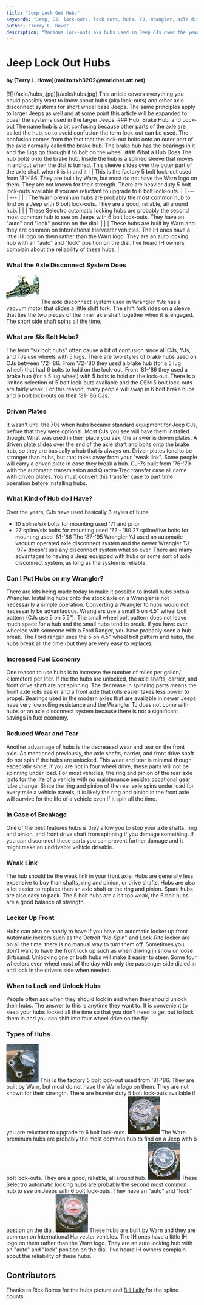 ```yaml
---
title: "Jeep Lock Out Hubs"
keywords: "Jeep, CJ, lock-outs, lock outs, hubs, YJ, Wrangler, axle disconnect"
author: "Terry L. Howe"
description: "Various lock-outs aka hubs used in Jeep CJs over the years.  This article covers basic hub FAQs and Spline and bolt counts.  It also covers axle disconnect system used in Wranglers."
---
```


# Jeep Lock Out Hubs
<H4>by [Terry L. Howe](mailto:txh3202@worldnet.att.net)</H4>
[![](/axle/hubs_.jpg)](/axle/hubs.jpg)
This article covers everything you could possibly want to know about
hubs (aka lock-outs) and other axle disconnect systems for short
wheel base Jeeps.  The same principles apply to larger Jeeps as well
and at some point this article will be expanded to cover the systems
used in the larger Jeeps.
### Hub, Brake Hub, and Lock-out
The name hub is a bit confusing because other parts of the axle
are called the hub, so to avoid confusion the term lock-out can
be used.  The confusion comes from the fact that the lock-out
bolts onto an outer part of the axle normally called the brake hub.
The brake hub has the bearings in it and the lugs go through it to
bolt on the wheel.
### What a Hub Does
The hub bolts onto the brake hub.  Inside the hub is a splined
sleeve that moves in and out when the dial is turned.  This sleeve
slides over the outer part of the axle shaft when it is in and it
|  | This is the factory 5 bolt lock-out used from '81-'86.  They are
built by Warn, but most do not have the Warn logo on them.  They
are not known for their strength.  There are heavier duty 5 bolt
lock-outs available if you are reluctant to upgrade to 6 bolt
lock-outs. |
| --- | --- |
|  | The Warn preminum hubs are probably the most common hub to find on
a Jeep with 6 bolt lock-outs.  They are a good, reliable, all
around hub. |
|  | These Selectro automatic locking hubs are probably the second most
common hub to see on Jeeps with 6 bolt lock-outs.  They have an "auto"
and "lock" postion on the dial. |
|  | These hubs are built by Warn and they are common on International
Harvester vehicles.  The IH ones have a little IH logo on them
rather than the Warn logo.  They are an auto locking hub with an "auto"
and "lock" position on the dial.  I've heard IH owners complain
about the reliability of these hubs. |

### What the Axle Disconnect System Does
[![](/axle/d30vac_.jpg)](/axle/d30vac.jpg)
The axle disconnect system used in Wrangler YJs has a vacuum motor
that slides a little shift fork.  The shift fork rides on a
sleeve that ties the two pieces of the inner axle shaft together when
it is engaged.  The short side shaft spins all the time.
### What are Six Bolt Hubs?
The term "six bolt hubs" often cause a bit of confusion since all CJs,
YJs, and TJs use wheels with 5 lugs.  There are two styles of brake
hubs used on CJs between '72-'86.  From '72-'80 they used a brake
hub (for a 5 lug wheel) that had 6 bolts to hold on the lock-out.
From '81-'86 they used a brake hub (for a 5 lug wheel) with 5 bolts
to hold on the lock-out.  There is a limited selection of 5 bolt
lock-outs available and the OEM 5 bolt lock-outs are fairly weak.
For this reason, many people will swap in 6 bolt brake hubs and 6
bolt lock-outs on their '81-'86 CJs.
### Driven Plates
It wasn't until the 70s when hubs became standard equipment for
Jeep CJs, before that they were optional.  Most CJs you see will
have them installed though.  What was used in their place you ask,
the answer is driven plates.  A driven plate slides over the end
of the axle shaft and bolts onto the brake hub, so they are basically
a hub that is always on.  Driven plates tend to be stronger than
hubs, but that takes away from your "weak link".  Some people will
carry a driven plate in case they break a hub.
CJ-7s built from '76-'79 with the automatic transmission and
Quadra-Trac transfer case all came with driven plates.  You must
convert this transfer case to part time operation before installing
hubs.
### What Kind of Hub do I Have?
Over the years, CJs have used basically 3 styles of hubs
- 10 spline/six bolts for mounting used '71 and prior
- 27 spline/six bolts for mounting used '72 - '80
27 spline/five bolts for mounting used '81-'86
The '87-'95 Wrangler YJ used an automatic vacuum operated axle
disconnect system and the newer Wrangler TJ '97+ doesn't use
any disconnect system what so ever.  There are many advantages
to having a Jeep equipped with hubs or some sort of axle disconnect
system, as long as the system is reliable.
### Can I Put Hubs on my Wrangler?
There are kits being made today to make it possible to install
hubs onto a Wrangler.  Installing hubs onto the stock axle on
a Wrangler is not necessarily a simple operation.  Converting
a Wrangler to hubs would not necessarily be advantagous.  Wranglers
use a small 5 on 4.5" wheel bolt pattern (CJs use 5 on 5.5").
The small wheel bolt pattern does not leave much space for a
hub and the small hubs tend to break.  If you have ever wheeled
with someone with a Ford Ranger, you have probably seen a hub
break.  The Ford ranger uses the 5 on 4.5" wheel bolt pattern
and hubs, the hubs break all the time (but they are very easy
to replace).
### Increased Fuel Economy
One reason to use hubs is to increase the number of miles per gallon/
kilometers per liter.  If the the hubs are unlocked, the axle shafts,
carrier, and front drive shaft are not spinning.  The decrease in
spinning parts means the front axle rolls easier and a front axle
that rolls easier takes less power to propel.  Bearings used in
the modern axles that are available in newer Jeeps have very low
rolling resistance and the Wrangler TJ does not come with hubs or
an axle disconnect system because there is not a significant savings
in fuel economy.
### Reduced Wear and Tear
Another advantage of hubs is the decreased wear and tear on the
front axle.  As mentioned previously, the axle shafts, carrier,
and front drive shaft do not spin if the hubs are unlocked.  This
wear and tear is minimal though especially since, if you are not
in four wheel drive, these parts will not be spinning under load.
For most vehicles, the ring and pinion of the rear axle lasts for
the life of a vehicle with no maintenance besides occational
gear lube change.  Since the ring and pinion of the rear axle spins
under load for every mile a vehicle travels, it is likely the
ring and pinion in the front axle will survive for the life of
a vehicle even if it spin all the time.
### In Case of Breakage
One of the best features hubs is they allow you to stop your axle
shafts, ring and pinion, and front drive shaft from spinning if
you damage something.  If you can disconnect these parts you
can prevent further damage and it might make an undrivable vehicle
drivable.
### Weak Link
The hub should be the weak link in your front axle.  Hubs are
generally less expensive to buy than shafts, ring and pinion,
or drive shafts.  Hubs are also a lot easier to replace than
an axle shaft or the ring and pinion.  Spare hubs are also
easy to pack.  The 5 bolt hubs are a bit too weak, the 6
bolt hubs are a good balance of strength.
### Locker Up Front
Hubs can also be handy to have if you have an automatic locker
up front.  Automatic lockers such as the Detroit "No-Spin" and
Lock-Rite locker are on all the time, there is no manual way
to turn them off.  Sometimes you don't want to have the front
lock up such as when driving in snow or loose dirt/sand.  Unlocking
one or both hubs will make it easier to steer.  Some four wheelers
even wheel most of the day with only the passenger side dialed
in and lock in the drivers side when needed.
### When to Lock and Unlock Hubs
People often ask when they should lock in and when they should
unlock their hubs.  The answer to this is anytime they want to.
It is convenient to keep your hubs locked all the time so that
you don't need to get out to lock them in and you can shift into
four wheel drive on the fly.
### Types of Hubs
![](/axle/hubs_5bolt.jpg)
This is the factory 5 bolt lock-out used from '81-'86.  They are
built by Warn, but most do not have the Warn logo on them.  They
are not known for their strength.  There are heavier duty 5 bolt
lock-outs available if you are reluctant to upgrade to 6 bolt
lock-outs.
![](/axle/hubs_warnp.jpg)
The Warn preminum hubs are probably the most common hub to find on
a Jeep with 6 bolt lock-outs.  They are a good, reliable, all
around hub.
![](/axle/hubs_selectro.jpg)
These Selectro automatic locking hubs are probably the second most
common hub to see on Jeeps with 6 bolt lock-outs.  They have an "auto"
and "lock" postion on the dial.
![](/axle/hubs_ihauto.jpg)
These hubs are built by Warn and they are common on International
Harvester vehicles.  The IH ones have a little IH logo on them
rather than the Warn logo.  They are an auto locking hub with an "auto"
and "lock" position on the dial.  I've heard IH owners complain
about the reliability of these hubs.
## Contributors
Thanks to Rick Boiros for the hubs picture and
[Bill Lally](mailto:BBillCJs@aol.com) for the
spline counts.